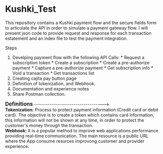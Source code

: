 # Kushki_Test

This repository contains a Kushki payment flow and the secure fields form to articulate the API in order to simulate a payment gateway flow. 
I will present json code to provide request and response for each transaction estatement and an index file to test the payment integration.  

Steps
1. Develping payment flow with the following API Calls: * Request a subscription token * Create a subscription * Create a pre-authorize payment * Capture a pre-authorize payment *  Get subscription info * Void a transaction * Get transactions list
2. Creating cajita pay button page
3. Definition of tokenization, and Webhook.
4. Documentation and experience notes
5. Share Postman collection.

<body>
<big><strong> Definitions</strong></big>
----------------------------------->
 <div> <b>Tokenization:</b> Process to protect payment information (Credit card or debit card). The objective is to create a token which contains card information, this information will not be shown at any time, in order to protect the customer's money through the transaction.</div>
<div> <b>Webhook:</b> It is a popular method to improve web applications performance providing real-time communication. The main resource is a public URL where the App consume resurces improvong customer and provider experience. </div>
</body>
